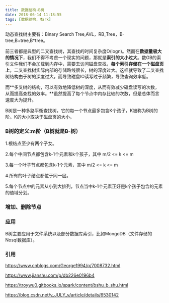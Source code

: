 ```yaml
---
title: 数据结构-B树
date: 2018-06-14 11:18:55
tags: [数据结构，Mark]
---
```




动态查找树主要有：Binary Search Tree,AVL，RB_Tree，B-tree,B+tree,B*tree。

前三者都是典型的二叉查找树，其查找的时间复杂度O(logn)。然而在**数据量极大的情况下**，我们不得不考虑一个现实的问题，那就是**索引的大小过大**。数GB的索引文件我们不会加载到内存中，需要去访问磁盘查找，**每个索引存储在一个磁盘页上**，二叉查找树实际内部的存储路线很长，树的深度过大。这样就导致了二叉查找树结构由于树的深度过大，而导致磁盘IO读写过于频繁，导致查询效率低。

而**多叉树的结构，可以有效地降低树的深度，从而有效减少磁盘读写的次数，从而提高查找的效率。**虽然提高了每个节点中内存比较的次数，但是总体而言速度大为提升。

B树是一种多路平衡查找树，它的每一个节点最多包含K个孩子，K被称为B树的阶。K的大小取决于磁盘页的大小。

<!--more-->

### B树的定义:m阶（B树就是B-树）

1.根结点至少有两个子女。

2.每个中间节点都包含k-1个元素和k个孩子，其中 m/2 <= k <= m

3.每一个叶子节点都包含k-1个元素，其中 m/2 <= k <= m

4.所有的叶子结点都位于同一层。

5.每个节点中的元素从小到大排列，节点当中k-1个元素正好是k个孩子包含的元素的值域分划。

### 增加、删除节点

### 应用

B树主要应用于文件系统以及部分数据库索引，比如MongoDB（文件存储的Nosql数据库）。

### 引用

https://www.cnblogs.com/George1994/p/7008732.html

https://www.jianshu.com/p/db226e0196b4

https://troywu0.gitbooks.io/spark/content/bshu_b_shu.html

https://blog.csdn.net/v_JULY_v/article/details/6530142